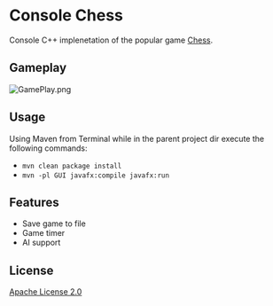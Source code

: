 # Console Chess
Console C++ implenetation of the popular game [Chess](https://en.wikipedia.org/wiki/Chess). 

## Gameplay
![GamePlay.png](https://github.com/ZdrzalikPrzemyslaw/Sudoku_Game/blob/master/GamePlay.png)


## Usage
Using Maven from Terminal while in the parent project dir execute the following commands:
* ```mvn clean package install```
* ```mvn -pl GUI javafx:compile javafx:run```

## Features
* Save game to file
* Game timer
* AI support

## License
[Apache License 2.0](https://choosealicense.com/licenses/apache-2.0/)
